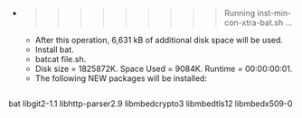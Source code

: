 * >>>>>>>>> Running inst-min-con-xtra-bat.sh ...
  * After this operation, 6,631 kB of additional disk space will be used.
  * Install bat.
  * batcat file.sh.
  * Disk size = 1825872K. Space Used = 9084K. Runtime = 00:00:00:01.
  * The following NEW packages will be installed:
  ```bash
bat libgit2-1.1 libhttp-parser2.9 libmbedcrypto3 libmbedtls12
libmbedx509-0
  ```
